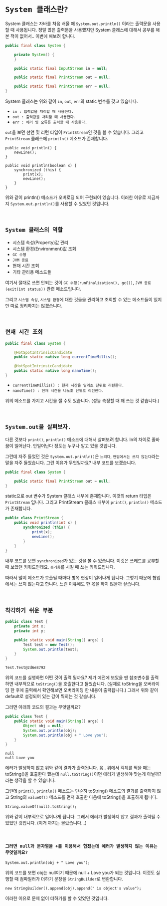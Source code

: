 # `System 클래스란?`

System 클래스는 자바를 처음 배울 때 `System.out.println()` 이라는 출력문을 사용할 때 사용됩니다. 정말 많은 출력문을 사용했지만 System 클래스에 대해서 공부를 해본 적이 없어서.. 이번에 해보려 합니다. 

```java
public final class System {

    private System() {
    }

    public static final InputStream in = null;

    public static final PrintStream out = null;

    public static final PrintStream err = null;
}
```

System 클래스는 위와 같이 `in`, `out`, `err`의 static 변수를 갖고 있습니다. 

- `in : 입력값을 처리할 때 사용한다.`
- `out : 출력값을 처리할 때 사용한다.`
- `err : 에러 및 오류를 출력할 때 사용한다.`

`out`을 보면 선언 및 리턴 타입이 `PrintStream`인 것을 볼 수 있습니다. 그리고 `PrintStream` 클래스에 `println()` 메소드가 존재합니다. 

```
public void println() {
    newLine();
}

public void println(boolean x) {
    synchronized (this) {
        print(x);
        newLine();
    }
}
```

위와 같이 println() 메소드가 오버로딩 되어 구현되어 있습니다. 이러한 이유로 지금까지 `System.out.println()`를 사용할 수 있었던 것입니다.

<br>

## `System 클래스의 역할`

- 시스템 속성(Property)값 관리
- 시스템 환경(Environment)값 조회
- `GC 수행`
- `JVM 종료`
- 현재 시간 조회
- 기타 관리용 메소드들

여기서 절대로 쓰면 안되는 것이 `GC 수행(runFinalization(), gc())`, `JVM 종료(exit(int status))` 관련 메소드입니다. 

그리고 `시스템 속성`, `시스템 환경`에 대한 것들을 관리하고 조회할 수 있는 메소드들이 있지만 따로 정리하지는 않겠습니다. 

<br>

## `현재 시간 조회`

```java
public final class System {

    @HotSpotIntrinsicCandidate
    public static native long currentTimeMillis();

    @HotSpotIntrinsicCandidate
    public static native long nanoTime();
}
```

- `currentTimeMillis() : 현재 시간을 밀리초 단위로 리턴한다.`
- `nanoTime() : 현재 시간을 나노초 단위로 리턴한다.`

위의 메소드를 가지고 시간을 잴 수도 있습니다. (성능 측정할 때 꽤 쓰는 것 같습니다.)

<br>

## `System.out을 살펴보자.`

다른 것보다 `print()`, `println()` 메소드에 대해서 살펴보려 합니다. ln의 차이로 줄바꿈이 일어난다. 안일어난다 정도는 누구나 알고 있을 것입니다. 

그런데 자주 들었던 것은 `System.out.println()`은 `느리다`, `현업에서는 쓰지 않는다`라는 말을 자주 들었습니다. 그런 이유가 무엇일까요?
내부 코드를 보겠습니다. 

```java
public final class System {

    public static final PrintStream out = null;
}
```

static으로 out 변수가 System 클래스 내부에 존재합니다. 이것의 return 타입은 `PrintStream` 입니다. 그리고 PrintStream 클래스 내부에 `print()`, `println()` 메소드가 존재합니다. 

```java
public class PrintStream {
    public void println(int x) {
        synchronized (this) {
            print(x);
            newLine();
        }
    }
}
``` 

내부 코드를 보면 `synchronized`가 있는 것을 볼 수 있습니다. 이것은 쓰레드를 공부할 때 보았던 키워드인데요. `동기화`를 시킬 때 쓰는 키워드입니다. 

따라서 많이 메소드가 호출될 때마다 병목 현상이 일어나게 됩니다. 그렇기 때문에 협업에서는 쓰지 않는다고 합니다. 느린 이유에도 한 몫을 하지 않을까 싶습니다. 

<br>

## `착각하기 쉬운 부분`

```java
public class Test {
    private int x;
    private int y;

    public static void main(String[] args) {
        Test test = new Test();
        System.out.println(test);
    }
}
```
```
Test.Test@2d6e8792
```
 
위의 코드를 실행하면 어떤 것이 출력 될까요? 제가 예전에 보았을 땐 참조변수를 출력하면 내부적으로 `toString()`을 호출한다고 들었습니다. 
(실제로 toString을 오버라이딩 한 후에 출력해서 확인해보면 오버라이딩 한 내용이 출력됩니다.)
그래서 위와 같이 default로 설정되어 있는 값이 찍히는 것 같습니다.

그러면 아래의 코드의 결과는 무엇일까요?

```java
public class Test {
    public static void main(String[] args) {
        Object obj = null;
        System.out.println(obj);
        System.out.println(obj + " Love you");
    }
}
```  
```
null
null Love you
```

에러가 발생하지 않고 위와 같이 결과가 출력됩니다.  음.. 위에서 객체를 찍을 때는 toString()을 호출한다 했는데 `null.toString()`이면 에러가 발생해야 맞는게 아닐까?
라는 생각을 할 수 있습니다.

그런데 `print()`, `println()` 메소드는 단순히 toString() 메소드의 결과를 출력하지 않고 String의 `valueOf()` 메소드를 먼저 호출한 다음에 toString()을 호출하게 됩니다. 

```
String.valueOf(null).toString();
```

위와 같이 내부적으로 일어나게 됩니다. 그래서 에러가 발생하지 않고 결과가 출력될 수 있었던 것입니다. (이거 까지는 몰랐습니다...)

<br>

### `그러면 null과 문자열을 +를 이용해서 합쳤는데 에러가 발생하지 않는 이유는 무엇일까요?`

```
System.out.println(obj + " Love you");
```

위의 코드를 보면 obj는 null이기 때문에 null + Love you가 되는 것입니다. 이것도 실행할 때 컴파일러가 더하기 문장을 `StringBuilder`로 변환합니다. 

```
new StringBuilder().append(obj).append(" is object's value");
```

이러한 이유로 문제 없이 더하기를 할 수 있었던 것입니다. 
